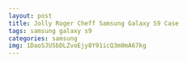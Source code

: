 ```yaml
---
layout: post
title: Jolly Roger Cheff Samsung Galaxy S9 Case
tags: samsung galaxy s9
categories: samsung
img: 1DaoSJU5bDLZvoEjy8Y91icQ3m0mA67kg
---
```

